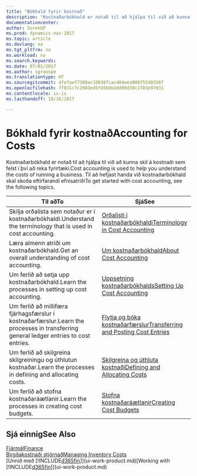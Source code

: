 ```yaml
---
title: "Bókhald fyrir kostnað"
description: "Kostnaðarbókhald er notað til að hjálpa til við að kunna skil á kostnaði sem felst í því að reka fyrirtæki. Til að hefjast handa við kostnaðarbókhald skal skoða eftirfarandi efnisatriði"
documentationcenter: 
author: SorenGP
ms.prod: dynamics-nav-2017
ms.topic: article
ms.devlang: na
ms.tgt_pltfrm: na
ms.workload: na
ms.search.keywords: 
ms.date: 07/01/2017
ms.author: sgroespe
ms.translationtype: HT
ms.sourcegitcommit: 4fefaef7380ac10836fcac404eea006f55d8556f
ms.openlocfilehash: ff831c7c2983ed5fd5bbb2dd90d30c2783e97d31
ms.contentlocale: is-is
ms.lasthandoff: 10/16/2017

---
```

# <a name="accounting-for-costs"></a><span data-ttu-id="38a60-104">Bókhald fyrir kostnað</span><span class="sxs-lookup"><span data-stu-id="38a60-104">Accounting for Costs</span></span>
<span data-ttu-id="38a60-105">Kostnaðarbókhald er notað til að hjálpa til við að kunna skil á kostnaði sem felst í því að reka fyrirtæki.</span><span class="sxs-lookup"><span data-stu-id="38a60-105">Cost accounting is used to help you understand the costs of running a business.</span></span> <span data-ttu-id="38a60-106">Til að hefjast handa við kostnaðarbókhald skal skoða eftirfarandi efnisatriði</span><span class="sxs-lookup"><span data-stu-id="38a60-106">To get started with cost accounting, see the following topics.</span></span>  

|<span data-ttu-id="38a60-107">Til að</span><span class="sxs-lookup"><span data-stu-id="38a60-107">To</span></span>|<span data-ttu-id="38a60-108">Sjá</span><span class="sxs-lookup"><span data-stu-id="38a60-108">See</span></span>|  
|--------|---------|  
|<span data-ttu-id="38a60-109">Skilja orðalista sem notaður er í kostnaðarbókhaldi.</span><span class="sxs-lookup"><span data-stu-id="38a60-109">Understand the terminology that is used in cost accounting.</span></span>|[<span data-ttu-id="38a60-110">Orðalisti í kostnaðarbókhaldi</span><span class="sxs-lookup"><span data-stu-id="38a60-110">Terminology in Cost Accounting</span></span>](finance-terminology-in-cost-accounting.md)|  
|<span data-ttu-id="38a60-111">Læra almenn atriði um kostnaðarbókhald.</span><span class="sxs-lookup"><span data-stu-id="38a60-111">Get an overall understanding of cost accounting.</span></span>|[<span data-ttu-id="38a60-112">Um kostnaðarbókhald</span><span class="sxs-lookup"><span data-stu-id="38a60-112">About Cost Accounting</span></span>](finance-about-cost-accounting.md)|  
|<span data-ttu-id="38a60-113">Um ferlið að setja upp kostnaðarbókhald.</span><span class="sxs-lookup"><span data-stu-id="38a60-113">Learn the processes in setting up cost accounting.</span></span>|[<span data-ttu-id="38a60-114">Uppsetning kostnaðarbókhalds</span><span class="sxs-lookup"><span data-stu-id="38a60-114">Setting Up Cost Accounting</span></span>](finance-set-up-cost-accounting.md)|  
|<span data-ttu-id="38a60-115">Um ferlið að millifæra fjárhagsfærslur í kostnaðarfærslur.</span><span class="sxs-lookup"><span data-stu-id="38a60-115">Learn the processes in transferring general ledger entries to cost entries.</span></span>|[<span data-ttu-id="38a60-116">Flytja og bóka kostnaðarfærslur</span><span class="sxs-lookup"><span data-stu-id="38a60-116">Transferring and Posting Cost Entries</span></span>](finance-transfer-and-post-cost-entries.md)|  
|<span data-ttu-id="38a60-117">Um ferlið að skilgreina skilgreiningu og úthlutun kostnaðar.</span><span class="sxs-lookup"><span data-stu-id="38a60-117">Learn the processes in defining and allocating costs.</span></span>|[<span data-ttu-id="38a60-118">Skilgreina og úthluta kostnaði</span><span class="sxs-lookup"><span data-stu-id="38a60-118">Defining and Allocating Costs</span></span>](finance-define-and-allocate-costs.md)|  
|<span data-ttu-id="38a60-119">Um ferlið að stofna kostnaðaráætlanir.</span><span class="sxs-lookup"><span data-stu-id="38a60-119">Learn the processes in creating cost budgets.</span></span>|[<span data-ttu-id="38a60-120">Stofna kostnaðaráætlanir</span><span class="sxs-lookup"><span data-stu-id="38a60-120">Creating Cost Budgets</span></span>](finance-create-cost-budgets.md)|  

## <a name="see-also"></a><span data-ttu-id="38a60-121">Sjá einnig</span><span class="sxs-lookup"><span data-stu-id="38a60-121">See Also</span></span>  
[<span data-ttu-id="38a60-122">Fjármál</span><span class="sxs-lookup"><span data-stu-id="38a60-122">Finance</span></span>](finance.md)  
[<span data-ttu-id="38a60-123">Birgðakostnaði stjórnað</span><span class="sxs-lookup"><span data-stu-id="38a60-123">Managing Inventory Costs</span></span>](finance-manage-inventory-costs.md)  
<span data-ttu-id="38a60-124">[Unnið með [!INCLUDE[d365fin](includes/d365fin_md.md)]](ui-work-product.md)</span><span class="sxs-lookup"><span data-stu-id="38a60-124">[Working with [!INCLUDE[d365fin](includes/d365fin_md.md)]](ui-work-product.md)</span></span>

